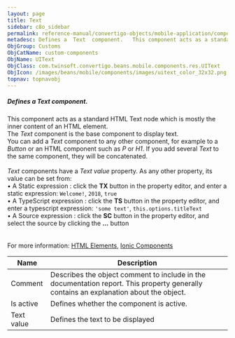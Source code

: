 ```yaml
---
layout: page
title: Text
sidebar: c8o_sidebar
permalink: reference-manual/convertigo-objects/mobile-application/components/custom-components/text/
metadesc: Defines a  Text  component.   This component acts as a standard HTML Text node which is mostly the inner content of an HTML element. The  Text  compon
ObjGroup: Customs
ObjCatName: custom-components
ObjName: UIText
ObjClass: com.twinsoft.convertigo.beans.mobile.components.res.UIText
ObjIcon: /images/beans/mobile/components/images/uitext_color_32x32.png
topnav: topnavobj
---
```

##### Defines a <i>Text</i> component. <br/>

 This component acts as a standard HTML Text node which is mostly the inner content of an HTML element.<br/>
The <i>Text</i> component is the base component to display text.</br>You can add a <i>Text</i> component to any other component, for example to a <i>Button</i> or an HTML component such as <i>P</i> or <i>H1</i>. If you add several <i>Text</i> to the same component, they will be concatenated. <br /><br /><i>Text</i> components have a <i>Text value</i> property. As any other property, its value can be set from:<br> • A Static expression : click the <b>TX</b> button in the property editor, and enter a static expression: <code>Welcome!</code>, <code>2018</code>, <code>true</code><br> • A TypeScript expression : click the <b>TS</b> button in the property editor, and enter a typescript expression: <code>'some text'</code>, <code>this.options.titleText</code><br> • A Source expression : click the <b>SC</b> button in the property editor, and select the source by clicking the <b>...</b> button<br/>
<br /><br/>
 For more information: <a href='https://www.w3schools.com/html/html_elements.asp' target='_blank'>HTML Elements</a>, <a href='https://ionicframework.com/docs/v3/components/' target='_blank'>Ionic Components</a>

Name | Description 
--- | ---
Comment | Describes the object comment to include in the documentation report.  This property generally contains an explanation about the object. 
Is active | Defines whether the component is active. 
Text value | Defines the text to be  displayed  

